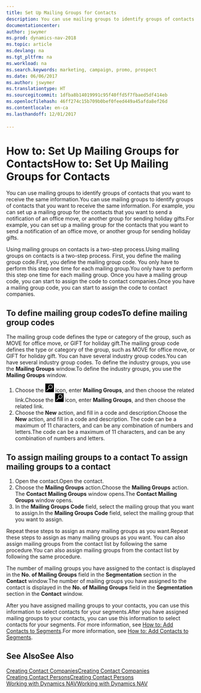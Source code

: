 ```yaml
---
title: Set Up Mailing Groups for Contacts
description: You can use mailing groups to identify groups of contacts that you want to receive the same information, for example, for a marketing campaign or promo.
documentationcenter: 
author: jswymer
ms.prod: dynamics-nav-2018
ms.topic: article
ms.devlang: na
ms.tgt_pltfrm: na
ms.workload: na
ms.search.keywords: marketing, campaign, promo, prospect
ms.date: 06/06/2017
ms.author: jswymer
ms.translationtype: HT
ms.sourcegitcommit: 1dfba8b14019991c95f40ffd5f7fbaed5df414eb
ms.openlocfilehash: 46ff274c15b709b0bef0feed449a45afda8ef26d
ms.contentlocale: en-ca
ms.lasthandoff: 12/01/2017

---
```

# <a name="how-to-set-up-mailing-groups-for-contacts"></a><span data-ttu-id="8924d-103">How to: Set Up Mailing Groups for Contacts</span><span class="sxs-lookup"><span data-stu-id="8924d-103">How to: Set Up Mailing Groups for Contacts</span></span>
<span data-ttu-id="8924d-104">You can use mailing groups to identify groups of contacts that you want to receive the same information.</span><span class="sxs-lookup"><span data-stu-id="8924d-104">You can use mailing groups to identify groups of contacts that you want to receive the same information.</span></span> <span data-ttu-id="8924d-105">For example, you can set up a mailing group for the contacts that you want to send a notification of an office move, or another group for sending holiday gifts.</span><span class="sxs-lookup"><span data-stu-id="8924d-105">For example, you can set up a mailing group for the contacts that you want to send a notification of an office move, or another group for sending holiday gifts.</span></span>

<span data-ttu-id="8924d-106">Using mailing groups on contacts is a two-step process.</span><span class="sxs-lookup"><span data-stu-id="8924d-106">Using mailing groups on contacts is a two-step process.</span></span> <span data-ttu-id="8924d-107">First, you define the mailing group code.</span><span class="sxs-lookup"><span data-stu-id="8924d-107">First, you define the mailing group code.</span></span> <span data-ttu-id="8924d-108">You only have to perform this step one time for each mailing group.</span><span class="sxs-lookup"><span data-stu-id="8924d-108">You only have to perform this step one time for each mailing group.</span></span> <span data-ttu-id="8924d-109">Once you have a mailing group code, you can start to assign the code to contact companies.</span><span class="sxs-lookup"><span data-stu-id="8924d-109">Once you have a mailing group code, you can start to assign the code to contact companies.</span></span>

## <a name="to-define-mailing-group-codes"></a><span data-ttu-id="8924d-110">To define mailing group codes</span><span class="sxs-lookup"><span data-stu-id="8924d-110">To define mailing group codes</span></span>
<span data-ttu-id="8924d-111">The mailing group code defines the type or category of the group, such as MOVE for office move, or GIFT for holiday gift.</span><span class="sxs-lookup"><span data-stu-id="8924d-111">The mailing group code defines the type or category of the group, such as MOVE for office move, or GIFT for holiday gift.</span></span> <span data-ttu-id="8924d-112">You can have several industry group codes.</span><span class="sxs-lookup"><span data-stu-id="8924d-112">You can have several industry group codes.</span></span> <span data-ttu-id="8924d-113">To define the industry groups, you use the **Mailing Groups** window.</span><span class="sxs-lookup"><span data-stu-id="8924d-113">To define the industry groups, you use the **Mailing Groups** window.</span></span>

1. <span data-ttu-id="8924d-114">Choose the ![Search for Page or Report](media/ui-search/search_small.png "Search for Page or Report icon") icon, enter **Mailing Groups**, and then choose the related link.</span><span class="sxs-lookup"><span data-stu-id="8924d-114">Choose the ![Search for Page or Report](media/ui-search/search_small.png "Search for Page or Report icon") icon, enter **Mailing Groups**, and then choose the related link.</span></span>
2. <span data-ttu-id="8924d-115">Choose the **New** action, and fill in a code and description.</span><span class="sxs-lookup"><span data-stu-id="8924d-115">Choose the **New** action, and fill in a code and description.</span></span> <span data-ttu-id="8924d-116">The code can be a maximum of 11 characters, and can be any combination of numbers and letters.</span><span class="sxs-lookup"><span data-stu-id="8924d-116">The code can be a maximum of 11 characters, and can be any combination of numbers and letters.</span></span>

## <span data-ttu-id="8924d-117"><a name="AssignMailGroupContact"></a> To assign mailing groups to a contact</span><span class="sxs-lookup"><span data-stu-id="8924d-117"><a name="AssignMailGroupContact"></a> To assign mailing groups to a contact</span></span>
1. <span data-ttu-id="8924d-118">Open the contact.</span><span class="sxs-lookup"><span data-stu-id="8924d-118">Open the contact.</span></span>
2. <span data-ttu-id="8924d-119">Choose the **Mailing Groups** action.</span><span class="sxs-lookup"><span data-stu-id="8924d-119">Choose the **Mailing Groups** action.</span></span> <span data-ttu-id="8924d-120">The **Contact Mailing Groups** window opens.</span><span class="sxs-lookup"><span data-stu-id="8924d-120">The **Contact Mailing Groups** window opens.</span></span>
3. <span data-ttu-id="8924d-121">In the **Mailing Groups Code** field, select the mailing group that you want to assign.</span><span class="sxs-lookup"><span data-stu-id="8924d-121">In the **Mailing Groups Code** field, select the mailing group that you want to assign.</span></span>

<span data-ttu-id="8924d-122">Repeat these steps to assign as many mailing groups as you want.</span><span class="sxs-lookup"><span data-stu-id="8924d-122">Repeat these steps to assign as many mailing groups as you want.</span></span> <span data-ttu-id="8924d-123">You can also assign mailing groups from the contact list by following the same procedure.</span><span class="sxs-lookup"><span data-stu-id="8924d-123">You can also assign mailing groups from the contact list by following the same procedure.</span></span>

<span data-ttu-id="8924d-124">The number of mailing groups you have assigned to the contact is displayed in the **No. of Mailing Groups** field in the **Segmentation** section in the **Contact** window.</span><span class="sxs-lookup"><span data-stu-id="8924d-124">The number of mailing groups you have assigned to the contact is displayed in the **No. of Mailing Groups** field in the **Segmentation** section in the **Contact** window.</span></span>

<span data-ttu-id="8924d-125">After you have assigned mailing groups to your contacts, you can use this information to select contacts for your segments.</span><span class="sxs-lookup"><span data-stu-id="8924d-125">After you have assigned mailing groups to your contacts, you can use this information to select contacts for your segments.</span></span> <span data-ttu-id="8924d-126">For more information, see [How to: Add Contacts to Segments](marketing-add-contact-segment.md).</span><span class="sxs-lookup"><span data-stu-id="8924d-126">For more information, see [How to: Add Contacts to Segments](marketing-add-contact-segment.md).</span></span>

## <a name="see-also"></a><span data-ttu-id="8924d-127">See Also</span><span class="sxs-lookup"><span data-stu-id="8924d-127">See Also</span></span>
[<span data-ttu-id="8924d-128">Creating Contact Companies</span><span class="sxs-lookup"><span data-stu-id="8924d-128">Creating Contact Companies</span></span>](marketing-create-contact-companies.md)  
[<span data-ttu-id="8924d-129">Creating Contact Persons</span><span class="sxs-lookup"><span data-stu-id="8924d-129">Creating Contact Persons</span></span>](marketing-create-contact-persons.md)  
[<span data-ttu-id="8924d-130">Working with Dynamics NAV</span><span class="sxs-lookup"><span data-stu-id="8924d-130">Working with Dynamics NAV</span></span>](ui-work-product.md)

